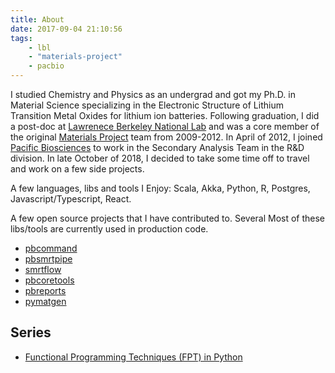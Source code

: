 ```yaml
---
title: About
date: 2017-09-04 21:10:56
tags:
    - lbl
    - "materials-project"
    - pacbio
---
```


I studied Chemistry and Physics as an undergrad and got my Ph.D. in Material Science specializing in the Electronic Structure of Lithium Transition Metal Oxides for lithium ion batteries. Following graduation, I did a post-doc at [Lawrenece Berkeley National Lab](https://www.lbl.gov/) and was a core member of the original [Materials Project](https://materialsproject.org/) team from 2009-2012. In April of 2012, I joined [Pacific Biosciences](https://www.pacb.com/) to work in the Secondary Analysis Team in the R&D division. In late October of 2018, I decided to take some time off to travel and work on a few side projects. 


A few languages, libs and tools I Enjoy: Scala, Akka, Python, R, Postgres, Javascript/Typescript, React. 

A few open source projects that I have contributed to. Several Most of these libs/tools are currently used in production code.


- [pbcommand](https://github.com/mpkocher/pbcommand)
- [pbsmrtpipe](https://github.com/mpkocher/pbsmrtpipe)
- [smrtflow](https://github.com/mpkocher/smrtflow)
- [pbcoretools](https://github.com/mpkocher/pbcoretools)
- [pbreports](https://github.com/mpkocher/pbreports)
- [pymatgen](https://github.com/materialsproject/pymatgen)


## Series

- [Functional Programming Techniques (FPT) in Python](https://mpkocher.github.io/2019/03/01/Functional-Programming-Techniques-In-Python-Series/)